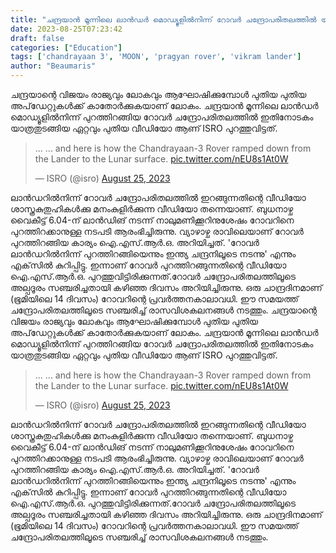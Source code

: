 ```yaml
---
title: "ചന്ദ്രയാന്‍ മൂന്നിലെ ലാന്‍ഡര്‍ മൊഡ്യൂളില്‍നിന്ന് റോവര്‍ ചന്ദ്രോപരിതലത്തില്‍ യാത്ര തുടങ്ങിയ വീഡിയോ പുറത്തുവിട്ട് ഇസ്രോ"
date: 2023-08-25T07:23:42
draft: false
categories: ["Education"]
tags: ['chandrayaan 3', 'MOON', 'pragyan rover', 'vikram lander']
author: "Beaumaris"
---
```


ചന്ദ്രയാന്റെ വിജയം രാജ്യവും ലോകവും ആഘോഷിക്കുമ്പോൾ പുതിയ പുതിയ അപ്‌ഡേറ്റുകൾക്ക് കാതോർക്കുകയാണ് ലോകം. ചന്ദ്രയാന്‍ മൂന്നിലെ ലാന്‍ഡര്‍ മൊഡ്യൂളില്‍നിന്ന് പുറത്തിറങ്ങിയ റോവര്‍ ചന്ദ്രോപരിതലത്തില്‍ ഇതിനോടകം യാത്രതുടങ്ങിയ ഏറ്റവും പുതിയ വീഡിയോ ആണ് ISRO പുറത്തുവിട്ടത്.
<blockquote class="twitter-tweet">
<p dir="ltr" lang="en">... ... and here is how the Chandrayaan-3 Rover ramped down from the Lander to the Lunar surface. <a href="https://t.co/nEU8s1At0W">pic.twitter.com/nEU8s1At0W</a></p>
— ISRO (@isro) <a href="https://twitter.com/isro/status/1694945669721776263?ref_src=twsrc%5Etfw">August 25, 2023</a></blockquote>
<script async src="https://platform.twitter.com/widgets.js" charset="utf-8"></script>

ലാന്‍ഡറില്‍നിന്ന് റോവര്‍ ചന്ദ്രോപരിതലത്തില്‍ ഇറങ്ങുന്നതിന്റെ വീഡിയോ ശാസ്ത്രകുതുഹികൾക്കു മനംകുളിർക്കുന്ന വീഡിയോ തന്നെയാണ്. ബുധനാഴ്ച വൈകീട്ട് 6.04-ന് ലാന്‍ഡിങ് നടന്ന് നാലുമണിക്കൂറിനുശേഷം റോവറിനെ പുറത്തിറക്കാനുള്ള നടപടി ആരംഭിച്ചിരുന്നു. വ്യാഴാഴ്ച രാവിലെയാണ് റോവര്‍ പുറത്തിറങ്ങിയ കാര്യം ഐ.എസ്.ആര്‍.ഒ. അറിയിച്ചത്. 'റോവര്‍ ലാന്‍ഡറില്‍നിന്ന് പുറത്തിറങ്ങിയെന്നും ഇന്ത്യ ചന്ദ്രനിലൂടെ നടന്നു' എന്നും എക്‌സില്‍ കുറിപ്പിട്ടു. ഇന്നാണ് റോവര്‍ പുറത്തിറങ്ങുന്നതിന്റെ വീഡിയോ ഐ.എസ്.ആര്‍.ഒ. പുറത്തുവിട്ടിരിക്കുന്നത്.റോവര്‍ ചന്ദ്രോപരിതലത്തിലൂടെ അല്പദൂരം സഞ്ചരിച്ചതായി കഴിഞ്ഞ ദിവസം അറിയിച്ചിരുന്നു. ഒരു ചാന്ദ്രദിനമാണ് (ഭൂമിയിലെ 14 ദിവസം) റോവറിന്റെ പ്രവര്‍ത്തനകാലാവധി. ഈ സമയത്ത് ചന്ദ്രോപരിതലത്തിലൂടെ സഞ്ചരിച്ച് രാസവിശകലനങ്ങള്‍ നടത്തും.
ചന്ദ്രയാന്റെ വിജയം രാജ്യവും ലോകവും ആഘോഷിക്കുമ്പോൾ പുതിയ പുതിയ അപ്‌ഡേറ്റുകൾക്ക് കാതോർക്കുകയാണ് ലോകം. ചന്ദ്രയാന്‍ മൂന്നിലെ ലാന്‍ഡര്‍ മൊഡ്യൂളില്‍നിന്ന് പുറത്തിറങ്ങിയ റോവര്‍ ചന്ദ്രോപരിതലത്തില്‍ ഇതിനോടകം യാത്രതുടങ്ങിയ ഏറ്റവും പുതിയ വീഡിയോ ആണ് ISRO പുറത്തുവിട്ടത്. 

> ... ... and here is how the Chandrayaan-3 Rover ramped down from the Lander to the Lunar surface. [pic.twitter.com/nEU8s1At0W](https://t.co/nEU8s1At0W)
> 
> — ISRO (@isro) [August 25, 2023](https://twitter.com/isro/status/1694945669721776263?ref_src=twsrc%5Etfw)

ലാന്‍ഡറില്‍നിന്ന് റോവര്‍ ചന്ദ്രോപരിതലത്തില്‍ ഇറങ്ങുന്നതിന്റെ വീഡിയോ ശാസ്ത്രകുതുഹികൾക്കു മനംകുളിർക്കുന്ന വീഡിയോ തന്നെയാണ്. ബുധനാഴ്ച വൈകീട്ട് 6.04-ന് ലാന്‍ഡിങ് നടന്ന് നാലുമണിക്കൂറിനുശേഷം റോവറിനെ പുറത്തിറക്കാനുള്ള നടപടി ആരംഭിച്ചിരുന്നു. വ്യാഴാഴ്ച രാവിലെയാണ് റോവര്‍ പുറത്തിറങ്ങിയ കാര്യം ഐ.എസ്.ആര്‍.ഒ. അറിയിച്ചത്. 'റോവര്‍ ലാന്‍ഡറില്‍നിന്ന് പുറത്തിറങ്ങിയെന്നും ഇന്ത്യ ചന്ദ്രനിലൂടെ നടന്നു' എന്നും എക്‌സില്‍ കുറിപ്പിട്ടു. ഇന്നാണ് റോവര്‍ പുറത്തിറങ്ങുന്നതിന്റെ വീഡിയോ ഐ.എസ്.ആര്‍.ഒ. പുറത്തുവിട്ടിരിക്കുന്നത്.റോവര്‍ ചന്ദ്രോപരിതലത്തിലൂടെ അല്പദൂരം സഞ്ചരിച്ചതായി കഴിഞ്ഞ ദിവസം അറിയിച്ചിരുന്നു. ഒരു ചാന്ദ്രദിനമാണ് (ഭൂമിയിലെ 14 ദിവസം) റോവറിന്റെ പ്രവര്‍ത്തനകാലാവധി. ഈ സമയത്ത് ചന്ദ്രോപരിതലത്തിലൂടെ സഞ്ചരിച്ച് രാസവിശകലനങ്ങള്‍ നടത്തും.

